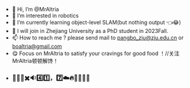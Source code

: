 - 👋 Hi, I’m @MrAltria
- 👀 I’m interested in robotics
- 🌱 I’m currently learning object-level SLAM(but nothing output 👈😂)
- 💞️ I will join in Zhejiang University as a PhD student in 2023Fall.
- 📫 How to reach me ?
please send mail to pangbo_zju@zju.edu.cn or boaltria@gmail.com
- :yum: Focus on MrAltria to satisfy your cravings for good food ！//关注MrAltria顿顿解馋！
- ### 🐶🍐🥘✖️🔉4️⃣1️⃣，7️⃣☁️🔥🦇👃🎼🈯

<!---
MrAltria/MrAltria is a ✨ special ✨ repository because its `README.md` (this file) appears on your GitHub profile.
You can click the Preview link to take a look at your changes.
--->
